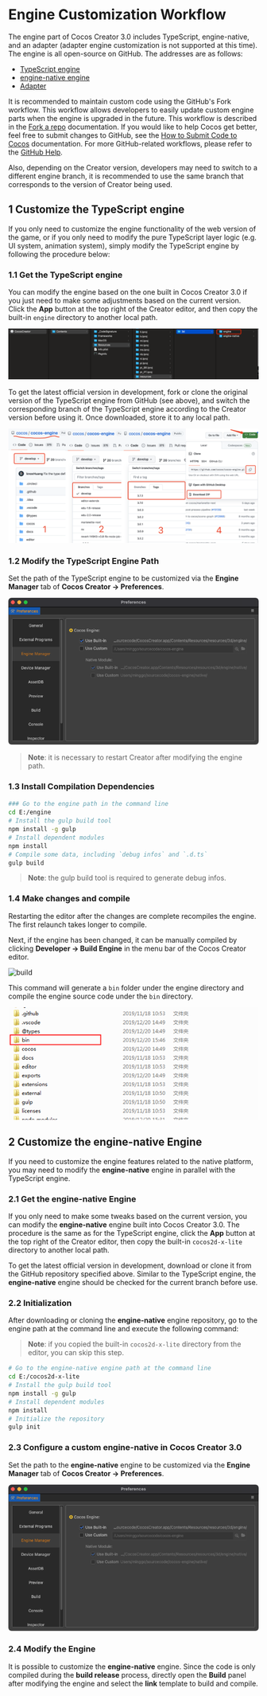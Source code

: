 # Engine Customization Workflow

The engine part of Cocos Creator 3.0 includes TypeScript, engine-native, and an adapter (adapter engine customization is not supported at this time). The engine is all open-source on GitHub. The addresses are as follows:

- [TypeScript engine](ttps://github.com/cocos-creator/engine/)
- [engine-native engine](https://github.com/cocos-creator/engine-native/)
- [Adapter](https://github.com/cocos-creator-packages/adapters)

It is recommended to maintain custom code using the GitHub's Fork workflow. This workflow allows developers to easily update custom engine parts when the engine is upgraded in the future. This workflow is described in the [Fork a repo](https://help.github.com/articles/fork-a-repo) documentation. If you would like to help Cocos get better, feel free to submit changes to GitHub, see the [How to Submit Code to Cocos](../../submit-pr/submit-pr.md) documentation. For more GitHub-related workflows, please refer to the [GitHub Help](https://help.github.com).

Also, depending on the Creator version, developers may need to switch to a different engine branch, it is recommended to use the same branch that corresponds to the version of Creator being used.

## 1 Customize the TypeScript engine

If you only need to customize the engine functionality of the web version of the game, or if you only need to modify the pure TypeScript layer logic (e.g. UI system, animation system), simply modify the TypeScript engine by following the procedure below:

### 1.1 Get the TypeScript engine

You can modify the engine based on the one built in Cocos Creator 3.0 if you just need to make some adjustments based on the current version. Click the **App** button at the top right of the Creator editor, and then copy the built-in `engine` directory to another local path.

![open-engine](engine-customization/open-engine.png)

To get the latest official version in development, fork or clone the original version of the TypeScript engine from GitHub (see above), and switch the corresponding branch of the TypeScript engine according to the Creator version before using it. Once downloaded, store it to any local path.

![download-repo-js](engine-customization/download-repo-js.png)

### 1.2 Modify the TypeScript Engine Path

Set the path of the TypeScript engine to be customized via the **Engine Manager** tab of **Cocos Creator -> Preferences**.

![custom-ts-engine](engine-customization/custom-ts-engine.png)

> **Note**: it is necessary to restart Creator after modifying the engine path.

### 1.3 Install Compilation Dependencies

```bash
### Go to the engine path in the command line
cd E:/engine
# Install the gulp build tool
npm install -g gulp
# Install dependent modules
npm install
# Compile some data, including `debug infos` and `.d.ts`
gulp build
```

> **Note**: the gulp build tool is required to generate debug infos.

### 1.4 Make changes and compile

Restarting the editor after the changes are complete recompiles the engine. The first relaunch takes longer to compile.

Next, if the engine has been changed, it can be manually compiled by clicking **Developer -> Build Engine** in the menu bar of the Cocos Creator editor.

![build](engine-customization/build.png)

This command will generate a `bin` folder under the engine directory and compile the engine source code under the `bin` directory.

![bin](engine-customization/bin.png)

## 2 Customize the engine-native Engine

If you need to customize the engine features related to the native platform, you may need to modify the **engine-native** engine in parallel with the TypeScript engine.

### 2.1 Get the engine-native Engine

If you only need to make some tweaks based on the current version, you can modify the **engine-native** engine built into Cocos Creator 3.0. The procedure is the same as for the TypeScript engine, click the **App** button at the top right of the Creator editor, then copy the built-in `cocos2d-x-lite` directory to another local path.

To get the latest official version in development, download or clone it from the GitHub repository specified above. Similar to the TypeScript engine, the **engine-native** engine should be checked for the current branch before use.

### 2.2 Initialization

After downloading or cloning the **engine-native** engine repository, go to the engine path at the command line and execute the following command:

> **Note**: if you copied the built-in `cocos2d-x-lite` directory from the editor, you can skip this step.

```bash
# Go to the engine-native engine path at the command line
cd E:/cocos2d-x-lite
# Install the gulp build tool
npm install -g gulp
# Install dependent modules
npm install
# Initialize the repository
gulp init
```

### 2.3 Configure a custom engine-native in Cocos Creator 3.0

Set the path to the **engine-native** engine to be customized via the **Engine Manager** tab of **Cocos Creator -> Preferences**.

![custom-native-engine](engine-customization/custom-native-engine.png)

### 2.4 Modify the Engine

It is possible to customize the **engine-native** engine. Since the code is only compiled during the **build release** process, directly open the **Build** panel after modifying the engine and select the **link** template to build and compile.
